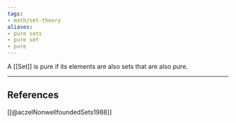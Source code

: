 ```yaml
---
tags:
- math/set-theory
aliases:
- pure sets
- pure set
- pure
---
```

A [[Set]] is pure if its elements are also sets that are also pure.

----
## References
[[@aczelNonwellfoundedSets1988]]